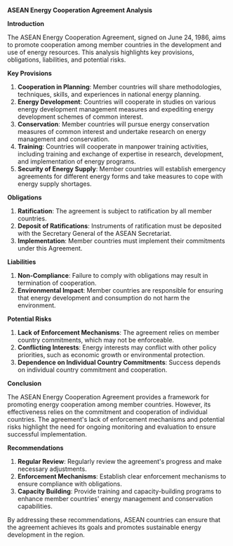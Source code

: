 **ASEAN Energy Cooperation Agreement Analysis**

**Introduction**

The ASEAN Energy Cooperation Agreement, signed on June 24, 1986, aims to promote cooperation among member countries in the development and use of energy resources. This analysis highlights key provisions, obligations, liabilities, and potential risks.

**Key Provisions**

1. **Cooperation in Planning**: Member countries will share methodologies, techniques, skills, and experiences in national energy planning.
2. **Energy Development**: Countries will cooperate in studies on various energy development management measures and expediting energy development schemes of common interest.
3. **Conservation**: Member countries will pursue energy conservation measures of common interest and undertake research on energy management and conservation.
4. **Training**: Countries will cooperate in manpower training activities, including training and exchange of expertise in research, development, and implementation of energy programs.
5. **Security of Energy Supply**: Member countries will establish emergency agreements for different energy forms and take measures to cope with energy supply shortages.

**Obligations**

1. **Ratification**: The agreement is subject to ratification by all member countries.
2. **Deposit of Ratifications**: Instruments of ratification must be deposited with the Secretary General of the ASEAN Secretariat.
3. **Implementation**: Member countries must implement their commitments under this Agreement.

**Liabilities**

1. **Non-Compliance**: Failure to comply with obligations may result in termination of cooperation.
2. **Environmental Impact**: Member countries are responsible for ensuring that energy development and consumption do not harm the environment.

**Potential Risks**

1. **Lack of Enforcement Mechanisms**: The agreement relies on member country commitments, which may not be enforceable.
2. **Conflicting Interests**: Energy interests may conflict with other policy priorities, such as economic growth or environmental protection.
3. **Dependence on Individual Country Commitments**: Success depends on individual country commitment and cooperation.

**Conclusion**

The ASEAN Energy Cooperation Agreement provides a framework for promoting energy cooperation among member countries. However, its effectiveness relies on the commitment and cooperation of individual countries. The agreement's lack of enforcement mechanisms and potential risks highlight the need for ongoing monitoring and evaluation to ensure successful implementation.

**Recommendations**

1. **Regular Review**: Regularly review the agreement's progress and make necessary adjustments.
2. **Enforcement Mechanisms**: Establish clear enforcement mechanisms to ensure compliance with obligations.
3. **Capacity Building**: Provide training and capacity-building programs to enhance member countries' energy management and conservation capabilities.

By addressing these recommendations, ASEAN countries can ensure that the agreement achieves its goals and promotes sustainable energy development in the region.
